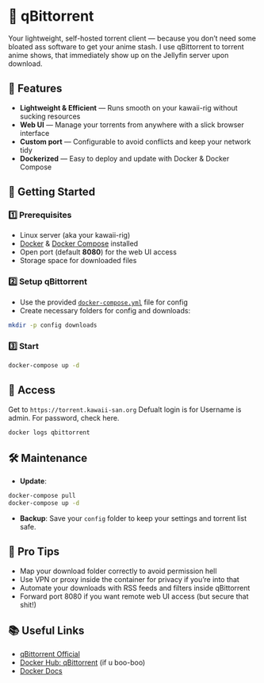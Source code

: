 # 🦦 qBittorrent

Your lightweight, self-hosted torrent client — because you don’t need some bloated ass software to get your anime stash.
I use qBittorrent to torrent anime shows, that immediately show up on the Jellyfin server upon download.

## 📜 Features
- **Lightweight & Efficient** — Runs smooth on your kawaii-rig without sucking resources  
- **Web UI** — Manage your torrents from anywhere with a slick browser interface  
- **Custom port** — Configurable to avoid conflicts and keep your network tidy  
- **Dockerized** — Easy to deploy and update with Docker & Docker Compose

## 🚀 Getting Started

### 1️⃣ Prerequisites
- Linux server (aka your kawaii-rig)  
- [Docker](https://docs.docker.com/get-docker/) & [Docker Compose](https://docs.docker.com/compose/install/) installed  
- Open port (default **8080**) for the web UI access  
- Storage space for downloaded files

### 2️⃣ Setup qBittorrent

- Use the provided [`docker-compose.yml`](docker-compose.yml) file for config  
- Create necessary folders for config and downloads:  
```bash
mkdir -p config downloads
```

### 3️⃣ Start
```bash
docker-compose up -d
```

## 🔑 Access
Get to `https://torrent.kawaii-san.org`
Defualt login is for Username is admin. For password, check here.
```bash
docker logs qbittorrent
```

## 🛠️ Maintenance
- **Update**:
```bash
docker-compose pull
docker-compose up -d
```
- **Backup**: Save your `config` folder to keep your settings and torrent list safe.

## 🦖 Pro Tips
- Map your download folder correctly to avoid permission hell
- Use VPN or proxy inside the container for privacy if you’re into that
- Automate your downloads with RSS feeds and filters inside qBittorrent
- Forward port 8080 if you want remote web UI access (but secure that shit!)

## 📚 Useful Links
- [qBittorrent Official](https://www.qbittorrent.org/)
- [Docker Hub: qBittorrent](https://hub.docker.com/r/linuxserver/qbittorrent) (if u boo-boo)
- [Docker Docs](https://docs.docker.com/)
